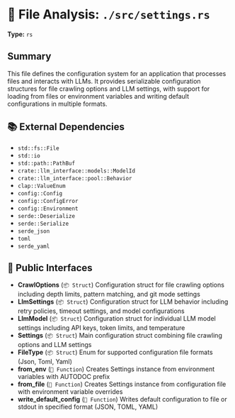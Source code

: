 # 📄 File Analysis: `./src/settings.rs`

**Type:** `rs`

## Summary
This file defines the configuration system for an application that processes files and interacts with LLMs. It provides serializable configuration structures for file crawling options and LLM settings, with support for loading from files or environment variables and writing default configurations in multiple formats.

## 📚 External Dependencies
- `std::fs::File`
- `std::io`
- `std::path::PathBuf`
- `crate::llm_interface::models::ModelId`
- `crate::llm_interface::pool::Behavior`
- `clap::ValueEnum`
- `config::Config`
- `config::ConfigError`
- `config::Environment`
- `serde::Deserialize`
- `serde::Serialize`
- `serde_json`
- `toml`
- `serde_yaml`

## 🔌 Public Interfaces
- **CrawlOptions** (`📦 Struct`)
  Configuration struct for file crawling options including depth limits, pattern matching, and git mode settings
- **LlmSettings** (`📦 Struct`)
  Configuration struct for LLM behavior including retry policies, timeout settings, and model configurations
- **LlmModel** (`📦 Struct`)
  Configuration struct for individual LLM model settings including API keys, token limits, and temperature
- **Settings** (`📦 Struct`)
  Main configuration struct combining file crawling options and LLM settings
- **FileType** (`📦 Struct`)
  Enum for supported configuration file formats (Json, Toml, Yaml)
- **from_env** (`🔧 Function`)
  Creates Settings instance from environment variables with AUTODOC prefix
- **from_file** (`🔧 Function`)
  Creates Settings instance from configuration file with environment variable overrides
- **write_default_config** (`🔧 Function`)
  Writes default configuration to file or stdout in specified format (JSON, TOML, YAML)
